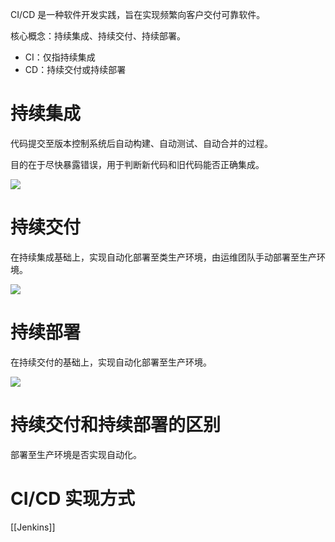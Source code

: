 CI/CD 是一种软件开发实践，旨在实现频繁向客户交付可靠软件。

核心概念：持续集成、持续交付、持续部署。

- CI：仅指持续集成
- CD：持续交付或持续部署

# 持续集成

代码提交至版本控制系统后自动构建、自动测试、自动合并的过程。

目的在于尽快暴露错误，用于判断新代码和旧代码能否正确集成。

![](https://pic-bed-615.oss-cn-beijing.aliyuncs.com/6ROz97.png)

# 持续交付

在持续集成基础上，实现自动化部署至类生产环境，由运维团队手动部署至生产环境。

![](https://pic-bed-615.oss-cn-beijing.aliyuncs.com/GW6ISv.png)

# 持续部署

在持续交付的基础上，实现自动化部署至生产环境。

![](https://pic-bed-615.oss-cn-beijing.aliyuncs.com/yYFgP3.png)

# 持续交付和持续部署的区别

部署至生产环境是否实现自动化。

# CI/CD 实现方式

[[Jenkins]]

